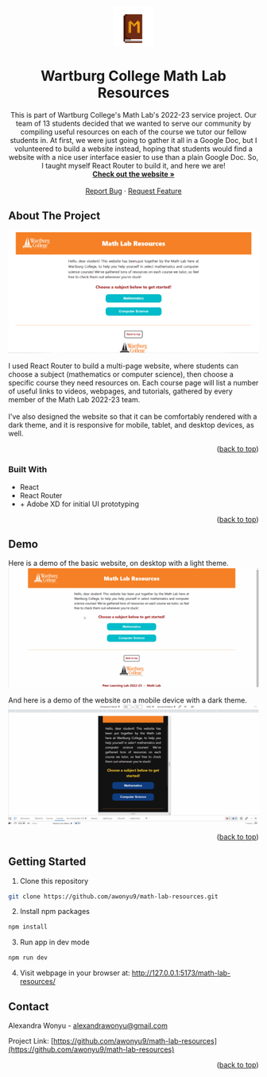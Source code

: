 <!-- Improved compatibility of back to top link: See: https://github.com/othneildrew/Best-README-Template/pull/73 -->
<a name="readme-top"></a>
<!--
*** Thanks for checking out the Best-README-Template. If you have a suggestion
*** that would make this better, please fork the repo and create a pull request
*** or simply open an issue with the tag "enhancement".
*** Don't forget to give the project a star!
*** Thanks again! Now go create something AMAZING! :D
-->

<!-- PROJECT LOGO -->
<br />
<div align="center">
  <a href="https://github.com/awonyu9/math-lab-resources" alt="Link to Math Lab Resources website" target="_blank">
    <img src="./src/assets/icons/book.png" alt="Logo" width="80" height="80">
  </a>

<h1 align="center">Wartburg College Math Lab Resources</h1>

  <p align="center">
    This is part of Wartburg College's Math Lab's 2022-23 service project. Our team of 13 students decided that we wanted to serve our community by compiling useful resources on each of the course we tutor our fellow students in. At first, we were just going to gather it all in a Google Doc, but I volunteered to build a website instead, hoping that students would find a website with a nice user interface easier to use than a plain Google Doc. So, I taught myself React Router to build it, and here we are!
    <br />
    <a href="https://awonyu9.github.io/math-lab-resources" alt="Link to Math Lab Resources website" target="_blank"><strong>Check out the website »</strong></a>
    <br />
    <br />
    <a href="https://github.com/awonyu9/math-lab-resources/issues">Report Bug</a>
    ·
    <a href="https://github.com/awonyu9/math-lab-resources/issues">Request Feature</a>
  </p>
</div>

<!-- ABOUT THE PROJECT -->
## About The Project

<img src="./readme-assets/homepage.png" alt="Screenshot of homepage">

I used React Router to build a multi-page website, where students can choose a subject (mathematics or computer science), then choose a specific course they need resources on. Each course page will list a number of useful links to videos, webpages, and tutorials, gathered by every member of the Math Lab 2022-23 team.
<br />
<br />
I've also designed the website so that it can be comfortably rendered with a dark theme, and it is responsive for mobile, tablet, and desktop devices, as well.

<p align="right">(<a href="#readme-top">back to top</a>)</p>


### Built With

* React
* React Router
* \+ Adobe XD for initial UI prototyping

<p align="right">(<a href="#readme-top">back to top</a>)</p>


## Demo

Here is a demo of the basic website, on desktop with a light theme.
<img src="./readme-assets/walkthrough.gif" alt="Walkthrough video" />

And here is a demo of the website on a mobile device with a dark theme.
<img src="./readme-assets/walkthrough-mobile-dark.gif" alt="Walkthrough video" />

<p align="right">(<a href="#readme-top">back to top</a>)</p>

<!-- GETTING STARTED -->
## Getting Started

1. Clone this repository
```sh
git clone https://github.com/awonyu9/math-lab-resources.git
```
2. Install npm packages
```sh
npm install
```
3. Run app in dev mode
```sh
npm run dev
```
4. Visit webpage in your browser at: <a href="http://127.0.0.1:5173/math-lab-resources/" alt="Link to locally running app" target="_blank">http://127.0.0.1:5173/math-lab-resources/</a>

<!-- CONTACT -->
## Contact

Alexandra Wonyu - alexandrawonyu@gmail.com

Project Link: [https://github.com/awonyu9/math-lab-resources](https://github.com/awonyu9/math-lab-resources)

<p align="right">(<a href="#readme-top">back to top</a>)</p>
